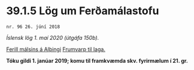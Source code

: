 # 39.1.5 Lög um Ferðamálastofu

`nr. 96 26. júní 2018`

_Íslensk lög 1. maí 2020 (útgáfa 150b)._

[Ferill málsins á Alþingi](https://www.althingi.is/thingstorf/thingmalalistar-eftir-thingum/ferill/?ltg=148&mnr=485)
[Frumvarp til laga.](https://www.althingi.is/altext/148/s/0695.html)

**Tóku gildi 1. janúar 2019; komu til framkvæmda skv. fyrirmælum í 21. gr.**

